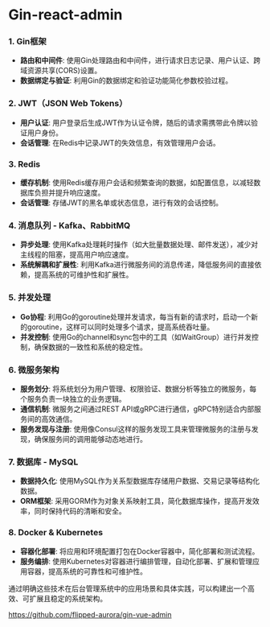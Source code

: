 # Gin-react-admin


### 1. Gin框架

- **路由和中间件**: 使用Gin处理路由和中间件，进行请求日志记录、用户认证、跨域资源共享(CORS)设置。
- **数据绑定与验证**: 利用Gin的数据绑定和验证功能简化参数校验过程。

### 2. JWT（JSON Web Tokens）

- **用户认证**: 用户登录后生成JWT作为认证令牌，随后的请求需携带此令牌以验证用户身份。
- **会话管理**: 在Redis中记录JWT的失效信息，有效管理用户会话。

### 3. Redis

- **缓存机制**: 使用Redis缓存用户会话和频繁查询的数据，如配置信息，以减轻数据库负担并提升响应速度。
- **会话管理**: 存储JWT的黑名单或状态信息，进行有效的会话控制。

### 4. 消息队列 - Kafka、RabbitMQ

- **异步处理**: 使用Kafka处理耗时操作（如大批量数据处理、邮件发送），减少对主线程的阻塞，提高用户响应速度。
- **系统解耦和扩展性**: 利用Kafka进行微服务间的消息传递，降低服务间的直接依赖，提高系统的可维护性和扩展性。

### 5. 并发处理

- **Go协程**: 利用Go的goroutine处理并发请求，每当有新的请求时，启动一个新的goroutine，这样可以同时处理多个请求，提高系统吞吐量。
- **并发控制**: 使用Go的channel和sync包中的工具（如WaitGroup）进行并发控制，确保数据的一致性和系统的稳定性。

### 6. 微服务架构

- **服务划分**: 将系统划分为用户管理、权限验证、数据分析等独立的微服务，每个服务负责一块独立的业务逻辑。
- **通信机制**: 微服务之间通过REST API或gRPC进行通信，gRPC特别适合内部服务间的高效通信。
- **服务发现与注册**: 使用像Consul这样的服务发现工具来管理微服务的注册与发现，确保服务间的调用能够动态地进行。

### 7. 数据库 - MySQL

- **数据持久化**: 使用MySQL作为关系型数据库存储用户数据、交易记录等结构化数据。
- **ORM框架**: 采用GORM作为对象关系映射工具，简化数据库操作，提高开发效率，同时保持代码的清晰和安全。

### 8. Docker & Kubernetes

- **容器化部署**: 将应用和环境配置打包在Docker容器中，简化部署和测试流程。
- **服务编排**: 使用Kubernetes对容器进行编排管理，自动化部署、扩展和管理应用容器，提高系统的可靠性和可维护性。

通过明确这些技术在后台管理系统中的应用场景和具体实践，可以构建出一个高效、可扩展且稳定的系统架构。

https://github.com/flipped-aurora/gin-vue-admin
